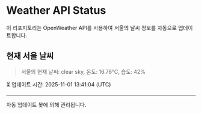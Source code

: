 
# Weather API Status

이 리포지토리는 OpenWeather API를 사용하여 서울의 날씨 정보를 자동으로 업데이트합니다.

## 현재 서울 날씨
> 서울의 현재 날씨: clear sky, 온도: 16.76°C, 습도: 42%

⏳ 업데이트 시간: 2025-11-01 13:41:04 (UTC)

---
자동 업데이트 봇에 의해 관리됩니다.
